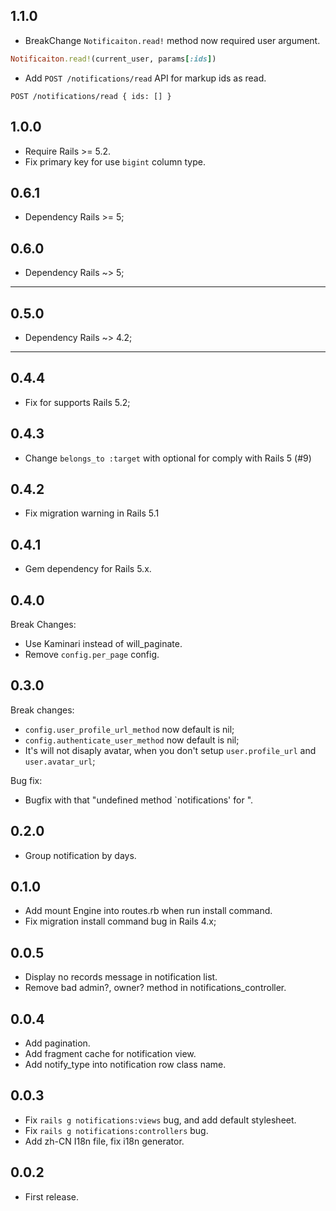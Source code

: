 1.1.0
-----

- BreakChange `Notificaiton.read!` method now required user argument.

```rb
Notificaiton.read!(current_user, params[:ids])
```

- Add `POST /notifications/read` API for markup ids as read.

```
POST /notifications/read { ids: [] }
```

1.0.0
-----

- Require Rails >= 5.2.
- Fix primary key for use `bigint` column type.

0.6.1
-----

- Dependency Rails >= 5;

0.6.0
-----

- Dependency Rails ~> 5;

-----------

0.5.0
-----

- Dependency Rails ~> 4.2;

----------------------

0.4.4
-----

- Fix for supports Rails 5.2;

0.4.3
-----

- Change `belongs_to :target` with optional for comply with Rails 5 (#9)

0.4.2
-----

- Fix migration warning in Rails 5.1

0.4.1
-----

- Gem dependency for Rails 5.x.

0.4.0
-----

Break Changes:

- Use Kaminari instead of will_paginate.
- Remove `config.per_page` config.

0.3.0
-----

Break changes:

- `config.user_profile_url_method` now default is nil;
- `config.authenticate_user_method` now default is nil;
- It's will not disaply avatar, when you don't setup `user.profile_url` and `user.avatar_url`;

Bug fix:

- Bugfix with that "undefined method `notifications' for <User>".

0.2.0
-----

- Group notification by days.

0.1.0
-----

- Add mount Engine into routes.rb when run install command.
- Fix migration install command bug in Rails 4.x;

0.0.5
-----

- Display no records message in notification list.
- Remove bad admin?, owner? method in notifications_controller.

0.0.4
-----

- Add pagination.
- Add fragment cache for notification view.
- Add notify_type into notification row class name.

0.0.3
-----

- Fix `rails g notifications:views` bug, and add default stylesheet.
- Fix `rails g notifications:controllers` bug.
- Add zh-CN I18n file, fix i18n generator.

0.0.2
-----

- First release.
